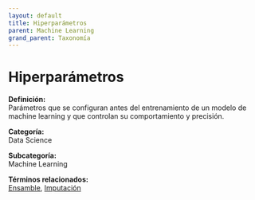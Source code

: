 ```yaml
---
layout: default
title: Hiperparámetros
parent: Machine Learning
grand_parent: Taxonomía
---
```


# Hiperparámetros

**Definición:**  
Parámetros que se configuran antes del entrenamiento de un modelo de machine learning y que controlan su comportamiento y precisión.

**Categoría:**  
Data Science

**Subcategoría:**  
Machine Learning

**Términos relacionados:**  
[Ensamble](https://maleniski.github.io/diccionario-angl-tec-mx/docs/taxonomia/data-science/machine-learning/ensamble.html), [Imputación](https://maleniski.github.io/diccionario-angl-tec-mx/docs/taxonomia/data-science/machine-learning/imputacin.html)
